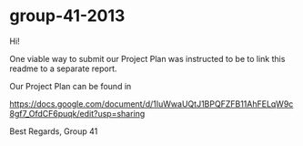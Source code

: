 group-41-2013
=============
Hi!

One viable way to submit our Project Plan was instructed to be to link this readme to a separate report.

Our Project Plan can be found in

https://docs.google.com/document/d/1IuWwaUQtJ1BPQFZFB11AhFELqW9c8gf7_OfdCF6puqk/edit?usp=sharing

Best Regards,
Group 41